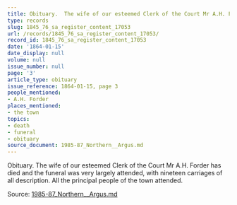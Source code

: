 ```yaml
---
title: Obituary.  The wife of our esteemed Clerk of the Court Mr A.H. Forder has died
type: records
slug: 1845_76_sa_register_content_17053
url: /records/1845_76_sa_register_content_17053/
record_id: 1845_76_sa_register_content_17053
date: '1864-01-15'
date_display: null
volume: null
issue_number: null
page: '3'
article_type: obituary
issue_reference: 1864-01-15, page 3
people_mentioned:
- A.H. Forder
places_mentioned:
- the town
topics:
- death
- funeral
- obituary
source_document: 1985-87_Northern__Argus.md
---
```


Obituary.  The wife of our esteemed Clerk of the Court Mr A.H. Forder has died and the funeral was very largely attended, with nineteen carriages of all description.  All the principal people of the town attended.

Source: [1985-87_Northern__Argus.md](/downloads/markdown/1985-87_Northern__Argus.md)
